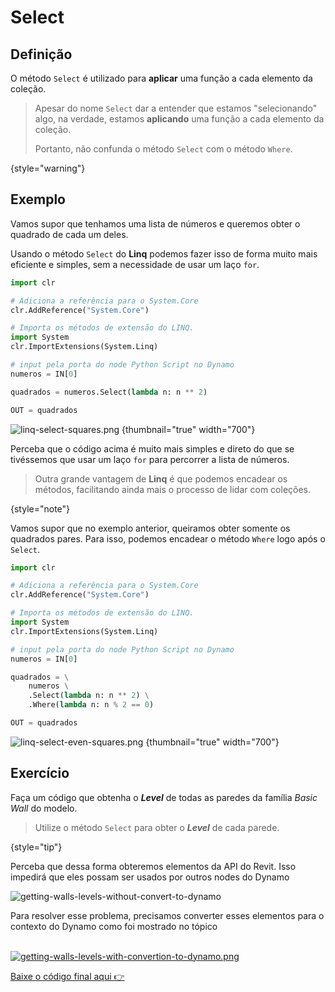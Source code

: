 # Select

## Definição

O método `Select` é utilizado para **aplicar** uma função a cada elemento da coleção.

> Apesar do nome `Select` dar a entender que estamos "selecionando" algo, na verdade, 
> estamos **aplicando** uma função a cada elemento da coleção.
> 
> Portanto, não confunda o método `Select` com o método `Where`.
> 
{style="warning"}

## Exemplo

Vamos supor que tenhamos uma lista de números e queremos obter o quadrado de cada um deles.

Usando o método `Select` do **Linq** podemos fazer isso de forma muito mais eficiente e simples, 
sem a necessidade de usar um laço `for`.

```python
import clr

# Adiciona a referência para o System.Core
clr.AddReference("System.Core")

# Importa os métodos de extensão do LINQ.
import System
clr.ImportExtensions(System.Linq)

# input pela porta do node Python Script no Dynamo
numeros = IN[0]

quadrados = numeros.Select(lambda n: n ** 2)

OUT = quadrados
```

![linq-select-squares.png](linq-select-squares.png) {thumbnail="true" width="700"}

Perceba que o código acima é muito mais simples e direto do que se tivéssemos que usar um laço `for` para percorrer a lista de números.

> Outra grande vantagem de **Linq** é que podemos encadear os métodos, facilitando ainda mais 
> o processo de lidar com coleções.
> 
{style="note"}

Vamos supor que no exemplo anterior, queiramos obter somente os quadrados pares. 
Para isso, podemos encadear o método `Where` logo após o `Select`.

```python
import clr

# Adiciona a referência para o System.Core
clr.AddReference("System.Core")

# Importa os métodos de extensão do LINQ.
import System
clr.ImportExtensions(System.Linq)

# input pela porta do node Python Script no Dynamo
numeros = IN[0]

quadrados = \
	numeros \
	.Select(lambda n: n ** 2) \
	.Where(lambda n: n % 2 == 0)

OUT = quadrados
```

![linq-select-even-squares.png](linq-select-even-squares.png)  {thumbnail="true" width="700"}

## Exercício

Faça um código que obtenha o **_Level_** de todas as paredes da família _Basic Wall_ do modelo.

> Utilize o método `Select` para obter o **_Level_** de cada parede.
> 
{style="tip"}

<chapter title="Solução" collapsible="true" default-state="collapsed">
	<code-block src="../resources/python/getting-walls-levels-without-convert-to-dynamo.py" 
				lang="Python" 
				include-lines="52-55,70-73,86-121"
				collapsible="true"
				collapsed-title="Códgigo sem conversão para elementos do Dynamo"/>
	<p>
		Perceba que dessa forma obteremos elementos da API do Revit. Isso impedirá que eles possam ser usados 
		por outros nodes do Dynamo
	</p>
	<img src="getting-walls-levels-without-convert-to-dynamo.png" 
		 alt="getting-walls-levels-without-convert-to-dynamo"
		 thumbnail="true"
		 style="block"/>
	<br/>
	<p>
		Para resolver esse problema, precisamos converter esses elementos para o contexto do Dynamo como foi mostrado
		no tópico <a href="converting-objects-between-revit-and-dynamo.md"/>
	</p>
	<br/>
	<code-block src="../resources/python/getting-walls-levels-with-convertion-to-dynamo.py" 
				lang="Python" 
				include-lines="106-109"
				collapsible="true"
				collapsed-title="Códgigo convertendo os elementos para o Dynamo"/>
	<img src="getting-walls-levels-with-convertion-to-dynamo.png" 
		 alt="getting-walls-levels-with-convertion-to-dynamo.png"
		 thumbnail="true" 
		 style="block" />
	<p>
		Baixe o código final aqui 👉
		<resource src="../resources/python/getting-walls-levels-with-convertion-to-dynamo.py"/>
	</p>
</chapter>

